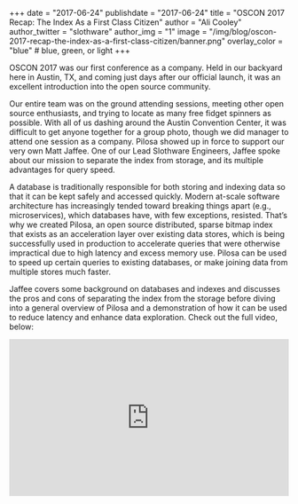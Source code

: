 +++
date = "2017-06-24"
publishdate = "2017-06-24"
title = "OSCON 2017 Recap: The Index As a First Class Citizen"
author = "Ali Cooley"
author_twitter = "slothware"
author_img = "1"
image = "/img/blog/oscon-2017-recap-the-index-as-a-first-class-citizen/banner.png"
overlay_color = "blue" # blue, green, or light
+++
 
OSCON 2017 was our first conference as a company. Held in our backyard here in Austin, TX, and coming just days after our official launch, it was an excellent introduction into the open source community. 

<!--more-->

Our entire team was on the ground attending sessions, meeting other open source enthusiasts, and trying to locate as many free fidget spinners as possible. With all of us dashing around the Austin Convention Center, it was difficult to get anyone together for a group photo, though we did manager to attend one session as a company. Pilosa showed up in force to support our very own Matt Jaffee. One of our Lead Slothware Engineers, Jaffee spoke about our mission to separate the index from storage, and its multiple advantages for query speed. 
 
A database is traditionally responsible for both storing and indexing data so that it can be kept safely and accessed quickly. Modern at-scale software architecture has increasingly tended toward breaking things apart (e.g., microservices), which databases have, with few exceptions, resisted. That’s why we created Pilosa, an open source distributed, sparse bitmap index that exists as an acceleration layer over existing data stores, which is being successfully used in production to accelerate queries that were otherwise impractical due to high latency and excess memory use. Pilosa can be used to speed up certain queries to existing databases, or make joining data from multiple stores much faster.
 
Jaffee covers some background on databases and indexes and discusses the pros and cons of separating the index from the storage before diving into a general overview of Pilosa and a demonstration of how it can be used to reduce latency and enhance data exploration. Check out the full video, below:
 
<div style="position:relative;height:0;padding-bottom:56.21%"><iframe src="https://www.youtube.com/embed/6gsD2Uohb5k?ecver=2" style="position:absolute;width:100%;height:100%;left:0" width="641" height="360" frameborder="0" allowfullscreen></iframe></div>
